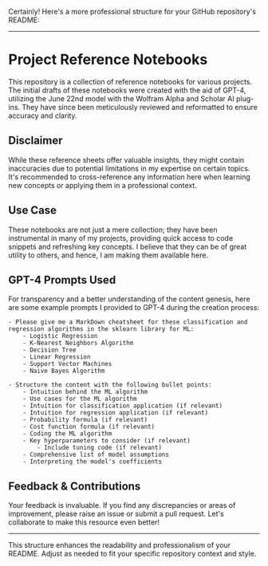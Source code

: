 Certainly! Here's a more professional structure for your GitHub repository's README:

---

# Project Reference Notebooks

This repository is a collection of reference notebooks for various projects. The initial drafts of these notebooks were created with the aid of GPT-4, utilizing the June 22nd model with the Wolfram Alpha and Scholar AI plug-ins. They have since been meticulously reviewed and reformatted to ensure accuracy and clarity.

## Disclaimer
While these reference sheets offer valuable insights, they might contain inaccuracies due to potential limitations in my expertise on certain topics. It's recommended to cross-reference any information here when learning new concepts or applying them in a professional context.

## Use Case
These notebooks are not just a mere collection; they have been instrumental in many of my projects, providing quick access to code snippets and refreshing key concepts. I believe that they can be of great utility to others, and hence, I am making them available here.

## GPT-4 Prompts Used
For transparency and a better understanding of the content genesis, here are some example prompts I provided to GPT-4 during the creation process:

```
- Please give me a MarkDown cheatsheet for these classification and regression algorithms in the sklearn library for ML:
    - Logistic Regression
    - K-Nearest Neighbors Algorithm
    - Decision Tree
    - Linear Regression
    - Support Vector Machines
    - Naive Bayes Algorithm

- Structure the content with the following bullet points:
    - Intuition behind the ML algorithm
    - Use cases for the ML algorithm
    - Intuition for classification application (if relevant)
    - Intuition for regression application (if relevant)
    - Probability formula (if relevant)
    - Cost function formula (if relevant)
    - Coding the ML algorithm
    - Key hyperparameters to consider (if relevant)
        - Include tuning code (if relevant)
    - Comprehensive list of model assumptions
    - Interpreting the model's coefficients
```

## Feedback & Contributions
Your feedback is invaluable. If you find any discrepancies or areas of improvement, please raise an issue or submit a pull request. Let's collaborate to make this resource even better!

---

This structure enhances the readability and professionalism of your README. Adjust as needed to fit your specific repository context and style.
